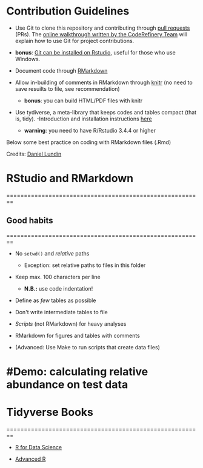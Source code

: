 # Contribution Guidelines

- Use Git to clone this repository and contributing through [pull requests](https://help.github.com/en/github/collaborating-with-issues-and-pull-requests/creating-a-pull-request) (PRs).
The [online walkthrough written by the CodeRefinery Team](https://coderefinery.github.io/git-intro/) will explain how to use Git for project contributions.
- **bonus**: [Git can be installed on Rstudio](http://www.geo.uzh.ch/microsite/reproducible_research/post/rr-rstudio-git/), useful for those who use Windows.

- Document code through [RMarkdown](https://guides.github.com/features/mastering-markdown/)

- Allow in-building of comments in RMarkdown through [knitr](https://yihui.org/knitr/)
(no need to save resuilts to file, see recommendation)
  - **bonus**: you can build HTML/PDF files with knitr

- Use tydiverse, a meta-library that keeps codes and tables compact 
(that is, tidy).
  -Introduction and installation instructions [here](https://tidyverse.tidyverse.org/)
  - **warning**: you need to have R/Rstudio 3.4.4 or higher 

Below some best practice on coding with RMarkdown files (.Rmd)

Credits: [Daniel Lundin](https://github.com/erikrikarddaniel)


# RStudio and RMarkdown
========================================================

## Good habits
========================================================

- No `setwd()` and *relative* paths
  - Exception: set relative paths to files in this folder

- Keep max. 100 characters per line
  - **N.B.:** use code indentation!

- Define as *few* tables as possible

- Don't write intermediate tables to file

- *Scripts* (not RMarkdown) for heavy analyses

- RMarkdown for figures and tables with comments

- (Advanced: Use Make to run scripts that create data files)

#Demo: calculating relative abundance on test data
========================================================

# Tidyverse Books
========================================================

- [R for Data Science](https://r4ds.had.co.nz/)

- [Advanced R](https://adv-r.hadley.nz/index.html)

